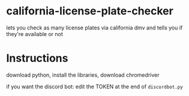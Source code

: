 # california-license-plate-checker
lets you check as many license plates via california dmv and tells you if they're available or not

# Instructions
download python, install the libraries, download chromedriver 

if you want the discord bot: edit the TOKEN at the end of `discordbot.py`
